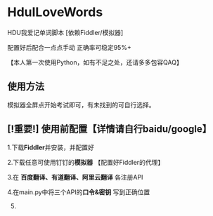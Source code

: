 # HduILoveWords

HDU我爱记单词脚本 [依赖Fiddler/模拟器]

配置好后配合一点点手动 正确率可稳定95%+

【本人第一次使用Python，如有不足之处，还请多多包容QAQ】

## 使用方法

模拟器全屏点开始考试即可，有未找到的可自行选择。

## [!重要!] 使用前配置【详情请自行baidu/google】

1.下载**Fiddler**并安装，并配置好

2.下载任意可使用钉钉的**模拟器** 【配置好Fiddler的代理】

3.在 **百度翻译、有道翻译、阿里云翻译** 各注册API

4.在main.py中将三个API的**口令&密钥** 写到正确位置

5.
